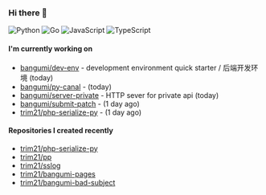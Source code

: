 ### Hi there 👋

![Python](https://img.shields.io/badge/python-3670A0?style=for-the-badge&logo=python&logoColor=ffdd54)
![Go](https://img.shields.io/badge/go-%2300ADD8.svg?style=for-the-badge&logo=go&logoColor=white)
![JavaScript](https://img.shields.io/badge/javascript-%23323330.svg?style=for-the-badge&logo=javascript&logoColor=%23F7DF1E)
![TypeScript](https://img.shields.io/badge/typescript-%23007ACC.svg?style=for-the-badge&logo=typescript&logoColor=white)

#### I'm currently working on

- [bangumi/dev-env](https://github.com/bangumi/dev-env) - development environment quick starter / 后端开发环境 (today)
- [bangumi/py-canal](https://github.com/bangumi/py-canal) -  (today)
- [bangumi/server-private](https://github.com/bangumi/server-private) - HTTP sever for private api (today)
- [bangumi/submit-patch](https://github.com/bangumi/submit-patch) -  (1 day ago)
- [trim21/php-serialize-py](https://github.com/trim21/php-serialize-py) -  (1 day ago)

#### Repositories I created recently

- [trim21/php-serialize-py](https://github.com/trim21/php-serialize-py)
- [trim21/pp](https://github.com/trim21/pp)
- [trim21/sslog](https://github.com/trim21/sslog)
- [trim21/bangumi-pages](https://github.com/trim21/bangumi-pages)
- [trim21/bangumi-bad-subject](https://github.com/trim21/bangumi-bad-subject)
